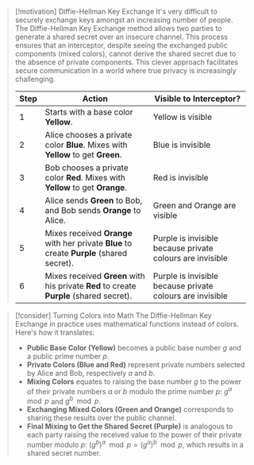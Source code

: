 > [!motivation] Diffie-Hellman Key Exchange
> It's very difficult to securely exchange keys amongst an increasing number of people. The Diffie-Hellman Key Exchange method allows two parties to generate a shared secret over an insecure channel. This process ensures that an interceptor, despite seeing the exchanged public components (mixed colors), cannot derive the shared secret due to the absence of private components. This clever approach facilitates secure communication in a world where true privacy is increasingly challenging.
> 
> | Step | Action                                                                                    | Visible to Interceptor?                                   |
> | ---- | ----------------------------------------------------------------------------------------- | --------------------------------------------------------- |
> | 1    | Starts with a base color **Yellow**.                                                      | Yellow is visible                                         |
> | 2    | Alice chooses a private color **Blue**. Mixes with **Yellow** to get **Green**.           | Blue is invisible                                         |
> | 3    | Bob chooses a private color **Red**. Mixes with **Yellow** to get **Orange**.             | Red is invisible                                          |
> | 4    | Alice sends **Green** to Bob, and Bob sends **Orange** to Alice.                          | Green and Orange are visible                              |
> | 5    | Mixes received **Orange** with her private **Blue** to create **Purple** (shared secret). | Purple is invisible because private colours are invisible |
> | 6    | Mixes received **Green** with his private **Red** to create **Purple** (shared secret).   | Purple is invisible because private colours are invisible |


> [!consider] Turning Colors into Math
> The Diffie-Hellman Key Exchange in practice uses mathematical functions instead of colors. Here's how it translates:
> - **Public Base Color (Yellow)** becomes a public base number $g$ and a public prime number $p$.
> - **Private Colors (Blue and Red)** represent private numbers selected by Alice and Bob, respectively $a$ and $b$.
> - **Mixing Colors** equates to raising the base number $g$ to the power of their private numbers $a$ or $b$ modulo the prime number $p$: $g^a \mod p$ and $g^b \mod p$.
> - **Exchanging Mixed Colors (Green and Orange)** corresponds to sharing these results over the public channel.
> - **Final Mixing to Get the Shared Secret (Purple)** is analogous to each party raising the received value to the power of their private number modulo $p$: $(g^b)^a \mod p = (g^a)^b \mod p$, which results in a shared secret number.
